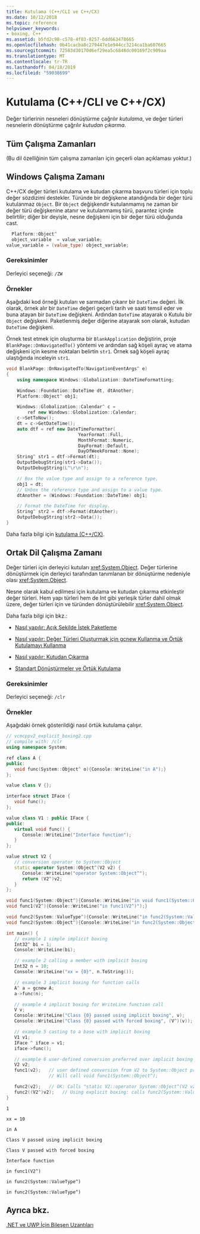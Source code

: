 ```yaml
---
title: Kutulama (C++/CLI ve C++/CX)
ms.date: 10/12/2018
ms.topic: reference
helpviewer_keywords:
- boxing, C++
ms.assetid: b5fd2c98-c578-4f83-8257-6dd663478665
ms.openlocfilehash: 0b41cacba8c279447e1e944cc3214ca1ba607665
ms.sourcegitcommit: 72583d30170d6ef29ea5c6848dc00169f2c909aa
ms.translationtype: MT
ms.contentlocale: tr-TR
ms.lasthandoff: 04/18/2019
ms.locfileid: "59038699"
---
```

# <a name="boxing--ccli-and-ccx"></a>Kutulama (C++/CLI ve C++/CX)

Değer türlerinin nesneleri dönüştürme çağrılır *kutulama*, ve değer türleri nesnelerin dönüştürme çağrılır *kutudan çıkarma*.

## <a name="all-runtimes"></a>Tüm Çalışma Zamanları

(Bu dil özelliğinin tüm çalışma zamanları için geçerli olan açıklaması yoktur.)

## <a name="windows-runtime"></a>Windows Çalışma Zamanı

C++/CX değer türleri kutulama ve kutudan çıkarma başvuru türleri için toplu değer sözdizimi destekler. Türünde bir değişkene atandığında bir değer türü kutulanmaz `Object`. Bir `Object` değişkendir kutulanmamış ne zaman bir değer türü değişkenine atanır ve kutulanmamış türü, parantez içinde belirtilir; diğer bir deyişle, nesne değişkeni için bir değer türü olduğunda cast.

```cpp
  Platform::Object^
  object_variable  = value_variable;
value_variable = (value_type) object_variable;
```

### <a name="requirements"></a>Gereksinimler

Derleyici seçeneği: `/ZW`

### <a name="examples"></a>Örnekler

Aşağıdaki kod örneği kutuları ve sarmadan çıkarır bir `DateTime` değeri. İlk olarak, örnek alır bir `DateTime` değeri geçerli tarih ve saati temsil eder ve buna atayan bir `DateTime` değişkeni. Ardından `DateTime` atayarak o Kutulu bir `Object` değişkeni. Paketlenmiş değer diğerine atayarak son olarak, kutudan `DateTime` değişkeni.

Örnek test etmek için oluşturma bir `BlankApplication` değiştirin, proje `BlankPage::OnNavigatedTo()` yöntemi ve ardından sağ köşeli ayraç ve atama değişkeni için kesme noktaları belirtin `str1`. Örnek sağ köşeli ayraç ulaştığında inceleyin `str1`.

```cpp
void BlankPage::OnNavigatedTo(NavigationEventArgs^ e)
{
    using namespace Windows::Globalization::DateTimeFormatting;

    Windows::Foundation::DateTime dt, dtAnother;
    Platform::Object^ obj1;

    Windows::Globalization::Calendar^ c =
        ref new Windows::Globalization::Calendar;
    c->SetToNow();
    dt = c->GetDateTime();
    auto dtf = ref new DateTimeFormatter(
                           YearFormat::Full,
                           MonthFormat::Numeric,
                           DayFormat::Default,
                           DayOfWeekFormat::None);
    String^ str1 = dtf->Format(dt);
    OutputDebugString(str1->Data());
    OutputDebugString(L"\r\n");

    // Box the value type and assign to a reference type.
    obj1 = dt;
    // Unbox the reference type and assign to a value type.
    dtAnother = (Windows::Foundation::DateTime) obj1;

    // Format the DateTime for display.
    String^ str2 = dtf->Format(dtAnother);
    OutputDebugString(str2->Data());
}
```

Daha fazla bilgi için [kutulama (C++/CX)](https://msdn.microsoft.com/library/windows/apps/hh969554.aspx).

## <a name="common-language-runtime"></a>Ortak Dil Çalışma Zamanı

Değer türleri için derleyici kutuları <xref:System.Object>. Değer türlerine dönüştürmek için derleyici tarafından tanımlanan bir dönüştürme nedeniyle olası <xref:System.Object>.

Nesne olarak kabul edilmesi için kutulama ve kutudan çıkarma etkinleştir değer türleri. Hem yapı türleri hem de Int gibi yerleşik türler dahil olmak üzere, değer türleri için ve türünden dönüştürülebilir <xref:System.Object>.

Daha fazla bilgi için bkz.:

- [Nasıl yapılır: Açık Şekilde İstek Paketleme](../dotnet/how-to-explicitly-request-boxing.md)

- [Nasıl yapılır: Değer Türleri Oluşturmak için gcnew Kullanma ve Örtük Kutulamayı Kullanma](../dotnet/how-to-use-gcnew-to-create-value-types-and-use-implicit-boxing.md)

- [Nasıl yapılır: Kutudan Çıkarma](../dotnet/how-to-unbox.md)

- [Standart Dönüştürmeler ve Örtük Kutulama](../dotnet/standard-conversions-and-implicit-boxing.md)

### <a name="requirements"></a>Gereksinimler

Derleyici seçeneği: `/clr`

### <a name="examples"></a>Örnekler

Aşağıdaki örnek gösterildiği nasıl örtük kutulama çalışır.

```cpp
// vcmcppv2_explicit_boxing2.cpp
// compile with: /clr
using namespace System;

ref class A {
public:
   void func(System::Object^ o){Console::WriteLine("in A");}
};

value class V {};

interface struct IFace {
   void func();
};

value class V1 : public IFace {
public:
   virtual void func() {
      Console::WriteLine("Interface function");
   }
};

value struct V2 {
   // conversion operator to System::Object
   static operator System::Object^(V2 v2) {
      Console::WriteLine("operator System::Object^");
      return (V2^)v2;
   }
};

void func1(System::Object^){Console::WriteLine("in void func1(System::Object^)");}
void func1(V2^){Console::WriteLine("in func1(V2^)");}

void func2(System::ValueType^){Console::WriteLine("in func2(System::ValueType^)");}
void func2(System::Object^){Console::WriteLine("in func2(System::Object^)");}

int main() {
   // example 1 simple implicit boxing
   Int32^ bi = 1;
   Console::WriteLine(bi);

   // example 2 calling a member with implicit boxing
   Int32 n = 10;
   Console::WriteLine("xx = {0}", n.ToString());

   // example 3 implicit boxing for function calls
   A^ a = gcnew A;
   a->func(n);

   // example 4 implicit boxing for WriteLine function call
   V v;
   Console::WriteLine("Class {0} passed using implicit boxing", v);
   Console::WriteLine("Class {0} passed with forced boxing", (V^)(v));   // force boxing

   // example 5 casting to a base with implicit boxing
   V1 v1;
   IFace ^ iface = v1;
   iface->func();

   // example 6 user-defined conversion preferred over implicit boxing for function-call parameter matching
   V2 v2;
   func1(v2);   // user defined conversion from V2 to System::Object preferred over implicit boxing
                // Will call void func1(System::Object^);

   func2(v2);   // OK: Calls "static V2::operator System::Object^(V2 v2)"
   func2((V2^)v2);   // Using explicit boxing: calls func2(System::ValueType^)
}
```

```Output
1

xx = 10

in A

Class V passed using implicit boxing

Class V passed with forced boxing

Interface function

in func1(V2^)

in func2(System::ValueType^)

in func2(System::ValueType^)
```

## <a name="see-also"></a>Ayrıca bkz.

[.NET ve UWP İçin Bileşen Uzantıları](component-extensions-for-runtime-platforms.md)